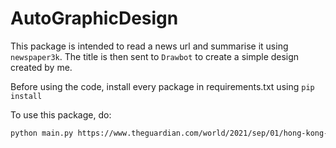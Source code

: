 # AutoGraphicDesign

This package is intended to read a news url and summarise it using `newspaper3k`. The title is then sent to `Drawbot` to create a simple design created by me.

Before using the code, install every package in requirements.txt using `pip install`

To use this package, do:

```bash
python main.py https://www.theguardian.com/world/2021/sep/01/hong-kong-democracy-activists-jailed-for-assembly-in-2019-protests
```
